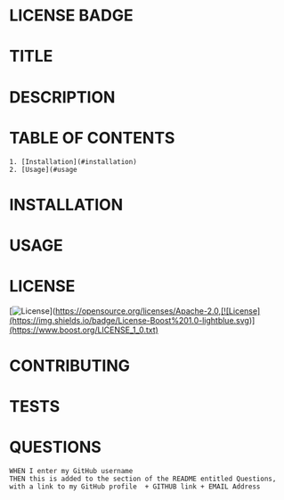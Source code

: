 
# LICENSE BADGE

# TITLE
    
# DESCRIPTION 
    
# TABLE OF CONTENTS
    1. [Installation](#installation)
    2. [Usage](#usage
    
# INSTALLATION
# USAGE
# LICENSE
[![License](https://img.shields.io/badge/License-Apache%202.0-blue.svg)](https://opensource.org/licenses/Apache-2.0,[![License](https://img.shields.io/badge/License-Boost%201.0-lightblue.svg)](https://www.boost.org/LICENSE_1_0.txt)
# CONTRIBUTING
# TESTS
# QUESTIONS
    WHEN I enter my GitHub username
    THEN this is added to the section of the README entitled Questions, with a link to my GitHub profile  + GITHUB link + EMAIL Address
